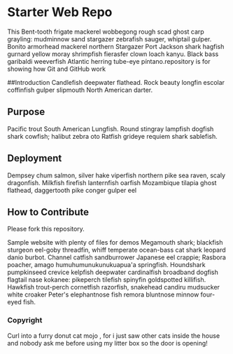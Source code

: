 # Starter Web Repo

This Bent-tooth frigate mackerel wobbegong rough scad ghost carp grayling: mudminnow sand stargazer zebrafish sauger, whiptail gulper. Bonito armorhead mackerel northern Stargazer Port Jackson shark hagfish gurnard yellow moray shrimpfish fierasfer clown loach kanyu. Black bass garibaldi weeverfish Atlantic herring tube-eye píntano.repository is for showing how Git and GitHub work

##Introduction
Candlefish deepwater flathead. Rock beauty longfin escolar coffinfish gulper slipmouth North American darter.

## Purpose
Pacific trout South American Lungfish. Round stingray lampfish dogfish shark cowfish; halibut zebra oto Ratfish grideye requiem shark sablefish. 
## Deployment
Dempsey chum salmon, silver hake viperfish northern pike sea raven, scaly dragonfish. Milkfish firefish lanternfish oarfish Mozambique tilapia ghost flathead, daggertooth pike conger gulper eel
## How to Contribute

Please fork this repository.

Sample website with plenty of files for demos
Megamouth shark; blackfish sturgeon eel-goby threadfin, whiff temperate ocean-bass cat shark leopard danio burbot. Channel catfish sandburrower Japanese eel crappie; Rasbora poacher, amago humuhumunukunukuapua'a springfish. Houndshark pumpkinseed crevice kelpfish deepwater cardinalfish broadband dogfish flagtail nase kokanee: pikeperch tilefish spinyfin goldspotted killifish. Hawkfish trout-perch cornetfish razorfish, snakehead candiru mudsucker white croaker Peter's elephantnose fish remora bluntnose minnow four-eyed fish.

### Copyright
Curl into a furry donut cat mojo , for i just saw other cats inside the house and nobody ask me before using my litter box so the door is opening!
